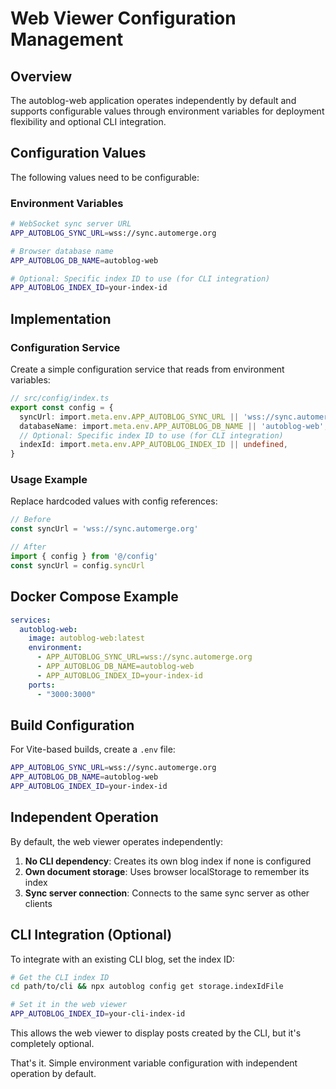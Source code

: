 # Web Viewer Configuration Management

## Overview

The autoblog-web application operates independently by default and supports configurable values through environment variables for deployment flexibility and optional CLI integration.

## Configuration Values

The following values need to be configurable:

### Environment Variables

```bash
# WebSocket sync server URL
APP_AUTOBLOG_SYNC_URL=wss://sync.automerge.org

# Browser database name
APP_AUTOBLOG_DB_NAME=autoblog-web

# Optional: Specific index ID to use (for CLI integration)
APP_AUTOBLOG_INDEX_ID=your-index-id
```

## Implementation

### Configuration Service

Create a simple configuration service that reads from environment variables:

```typescript
// src/config/index.ts
export const config = {
  syncUrl: import.meta.env.APP_AUTOBLOG_SYNC_URL || 'wss://sync.automerge.org',
  databaseName: import.meta.env.APP_AUTOBLOG_DB_NAME || 'autoblog-web',
  // Optional: Specific index ID to use (for CLI integration)
  indexId: import.meta.env.APP_AUTOBLOG_INDEX_ID || undefined,
}
```

### Usage Example

Replace hardcoded values with config references:

```typescript
// Before
const syncUrl = 'wss://sync.automerge.org'

// After
import { config } from '@/config'
const syncUrl = config.syncUrl
```

## Docker Compose Example

```yaml
services:
  autoblog-web:
    image: autoblog-web:latest
    environment:
      - APP_AUTOBLOG_SYNC_URL=wss://sync.automerge.org
      - APP_AUTOBLOG_DB_NAME=autoblog-web
      - APP_AUTOBLOG_INDEX_ID=your-index-id
    ports:
      - "3000:3000"
```

## Build Configuration

For Vite-based builds, create a `.env` file:

```bash
APP_AUTOBLOG_SYNC_URL=wss://sync.automerge.org
APP_AUTOBLOG_DB_NAME=autoblog-web
APP_AUTOBLOG_INDEX_ID=your-index-id
```

## Independent Operation

By default, the web viewer operates independently:

1. **No CLI dependency**: Creates its own blog index if none is configured
2. **Own document storage**: Uses browser localStorage to remember its index
3. **Sync server connection**: Connects to the same sync server as other clients

## CLI Integration (Optional)

To integrate with an existing CLI blog, set the index ID:

```bash
# Get the CLI index ID
cd path/to/cli && npx autoblog config get storage.indexIdFile

# Set it in the web viewer
APP_AUTOBLOG_INDEX_ID=your-cli-index-id
```

This allows the web viewer to display posts created by the CLI, but it's completely optional.

That's it. Simple environment variable configuration with independent operation by default.